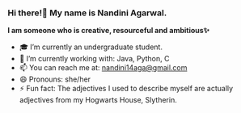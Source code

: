 ### Hi there!👋 My name is Nandini Agarwal.

**I am someone who is creative, resourceful and ambitious✨** 

- 🎓 I’m currently an undergraduate student. 
- 🌱 I’m currently working with: Java, Python, C
- 📫 You can reach me at: nandini14aga@gmail.com
- 😄 Pronouns: she/her
- ⚡ Fun fact: The adjectives I used to describe myself are actually adjectives from my Hogwarts House, Slytherin.
